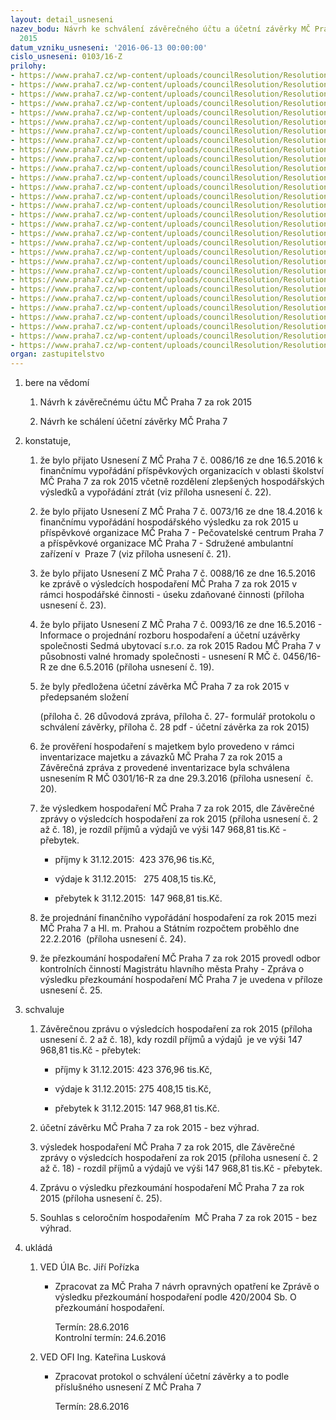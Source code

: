 ```yaml
---
layout: detail_usneseni
nazev_bodu: Návrh ke schválení závěrečného účtu a účetní závěrky MČ Praha 7 za rok
  2015
datum_vzniku_usneseni: '2016-06-13 00:00:00'
cislo_usneseni: 0103/16-Z
prilohy:
- https://www.praha7.cz/wp-content/uploads/councilResolution/Resolutions/27419/export/prilohac1Duvodovazprava~73098.doc
- https://www.praha7.cz/wp-content/uploads/councilResolution/Resolutions/27419/export/Prilohac2ZaverecnazpravakvysledkumhospodareniMCPraha7zarok2015hlavnirozpoctovacinnost~73097.doc
- https://www.praha7.cz/wp-content/uploads/councilResolution/Resolutions/27419/export/prilohac4PrehleddotacizMHP~73095.xlsx
- https://www.praha7.cz/wp-content/uploads/councilResolution/Resolutions/27419/export/prilohac5Prehledotransferechzestatnihorozpoctu~73094.xls
- https://www.praha7.cz/wp-content/uploads/councilResolution/Resolutions/27419/export/Prilohac6PrehledocerpaniINVaNIVvydajuza2009az2015~73093.xls
- https://www.praha7.cz/wp-content/uploads/councilResolution/Resolutions/27419/export/Prilohac61pooprave265_PV~73092.xlsx
- https://www.praha7.cz/wp-content/uploads/councilResolution/Resolutions/27419/export/Prilohac7Prijmy__vydaje__prehled_2009__2015~73091.xls
- https://www.praha7.cz/wp-content/uploads/councilResolution/Resolutions/27419/export/Prilohac8Prehledoinvesticnichakcichvroce2015~73090.doc
- https://www.praha7.cz/wp-content/uploads/councilResolution/Resolutions/27419/export/Prilohac9Prehledocerpaniinvesticnichvydajuvroce2015~73089.xlsx
- https://www.praha7.cz/wp-content/uploads/councilResolution/Resolutions/27419/export/prilohac10NeinvesticniprispevkyPOSR2015~73088.xls
- https://www.praha7.cz/wp-content/uploads/councilResolution/Resolutions/27419/export/Prilohac11PrispevkyPOOSKpodlepoctuzaku~73087.xls
- https://www.praha7.cz/wp-content/uploads/councilResolution/Resolutions/27419/export/prilohac12VysledkyhospodareniPOzarok2015~73086.doc
- https://www.praha7.cz/wp-content/uploads/councilResolution/Resolutions/27419/export/prilohac13POinformaceostavuhospodareni~73085.pdf
- https://www.praha7.cz/wp-content/uploads/councilResolution/Resolutions/27419/export/Prilohac14HodnoceniPOMSZS~73084.doc
- https://www.praha7.cz/wp-content/uploads/councilResolution/Resolutions/27419/export/prilohac15HodnoceniPOPecovatelskecentrum~73083.doc
- https://www.praha7.cz/wp-content/uploads/councilResolution/Resolutions/27419/export/prilohac16HodnoceniPOSAZ~73082.DOC
- https://www.praha7.cz/wp-content/uploads/councilResolution/Resolutions/27419/export/prilohac17Finvyporadanizarok2015sumarizacnitabulka~73081.pdf
- https://www.praha7.cz/wp-content/uploads/councilResolution/Resolutions/27419/export/Prilohac18Prehledoopravachaudrzovani~73080.xlsx
- https://www.praha7.cz/wp-content/uploads/councilResolution/Resolutions/27419/export/Prilohac19UsneseniZMCc_009316ZaRMCc_045616R_Rozborhospodareniaucetnizaverkaza2015Sedmaubytovacisro~73079.pdf
- https://www.praha7.cz/wp-content/uploads/councilResolution/Resolutions/27419/export/prilohac20Usneseni_RMCc_030116R_ZaverecnazpravazprovedeneinventarizacemajetkuazavazkuMCPraha7zarok2015~73078.pdf
- https://www.praha7.cz/wp-content/uploads/councilResolution/Resolutions/27419/export/prilohac21Usneseni_ZMCc_007316Z_Financnivyporadanihospodareskehovysledkuza2015PO_Pec_Centrum_aSAZ~73077.pdf
- https://www.praha7.cz/wp-content/uploads/councilResolution/Resolutions/27419/export/prilohac22Usneseni_ZMCc_008616Z_Financnivyporadaniza2015POMCPraha7oblastskolstvi~73076.pdf
- https://www.praha7.cz/wp-content/uploads/councilResolution/Resolutions/27419/export/prilohac23Usneseni_ZMCc_008816Z_VysledkyhospodareniMCPraha7za2015VHC~73075.pdf
- https://www.praha7.cz/wp-content/uploads/councilResolution/Resolutions/27419/export/prilohac24Zaznamzjednaniofinancnimvyporadanizarok2015MCPraha7statnirozpocetarozpocet_hl_m_Prahy~73074.pdf
- https://www.praha7.cz/wp-content/uploads/councilResolution/Resolutions/27419/export/prilohac25ZpravaovysledkuprezkoumanihospodareniMCPraha7zarok2015~73073.pdf
- https://www.praha7.cz/wp-content/uploads/councilResolution/Resolutions/27419/export/Prilohac26Duvodovazpravakeschvaleniucetnizaverky~73072.docx
- https://www.praha7.cz/wp-content/uploads/councilResolution/Resolutions/27419/export/Prilohac27ProtokoloschvalenizaverkyvZMC~73071.doc
- https://www.praha7.cz/wp-content/uploads/councilResolution/Resolutions/27419/export/Prilohac28UcetnizaverkaMCPraha7~73070.pdf
- https://www.praha7.cz/wp-content/uploads/councilResolution/Resolutions/27419/export/Prilohac29UsneseniRMCNavrhkeschvalenizaverecnehouctuaucetnizaverkyMCPraha7zarok2015~73069.pdf
- https://www.praha7.cz/wp-content/uploads/councilResolution/Resolutions/27419/export/export~301623.pdf
organ: zastupitelstvo
---
```

<OL class=urzList_view id=urzList>
<LI class=urzClass1><SPAN name="1">bere na vědomí</SPAN> 
<OL class=urzOlClass>
<LI class=urzClass2 style="TEXT-ALIGN: left"><SPAN>
<P>Návrh k závěrečnému účtu MČ Praha 7 za rok 2015</P></SPAN></LI>
<LI class=urzClass2 style="TEXT-ALIGN: left"><SPAN>
<P>Návrh ke schálení účetní závěrky MČ Praha 7</P></SPAN></LI></OL></LI>
<LI class=urzClass1><SPAN name="50">konstatuje,</SPAN> 
<OL class=urzOlClass>
<LI class=urzClass2 style="TEXT-ALIGN: left"><SPAN>
<P>že bylo přijato Usnesení Z MČ Praha 7 č. 0086/16 ze dne 16.5.2016 k finančnímu vypořádání příspěvkových organizacích v oblasti školství MČ Praha 7 za rok 2015 včetně rozdělení zlepšených hospodářských výsledků a vypořádání ztrát (viz příloha usnesení č. 22).</P></SPAN></LI>
<LI class=urzClass2 style="TEXT-ALIGN: left"><SPAN>
<P>že bylo přijato Usnesení Z MČ Praha 7 č. 0073/16 ze dne 18.4.2016 k finančnímu vypořádání hospodářského výsledku za rok 2015 u příspěvkové organizace MČ Praha 7 - Pečovatelské centrum Praha 7 a příspěvkové organizace MČ Praha 7 - Sdružené ambulantní zařízení v&nbsp; Praze 7 (viz příloha usnesení č. 21).</P></SPAN></LI>
<LI class=urzClass2 style="TEXT-ALIGN: left"><SPAN>
<P>že bylo přijato Usnesení Z MČ Praha 7 č. 0088/16 ze dne 16.5.2016&nbsp; ke zprávě o výsledcích hospodaření MČ Praha 7 za rok 2015 v rámci&nbsp;hospodářské činnosti - úseku zdaňované činnosti (příloha usnesení&nbsp;č. 23).</P></SPAN></LI>
<LI class=urzClass2 style="TEXT-ALIGN: left"><SPAN>
<P>že bylo přijato Usnesení Z MČ Praha 7 č. 0093/16 ze dne 16.5.2016 - Informace o projednání rozboru hospodaření a účetní uzávěrky společnosti Sedmá ubytovací s.r.o. za rok 2015 Radou MČ Praha 7 v působnosti valné hromady společnosti - usnesení R MČ č. 0456/16-R ze dne 6.5.2016&nbsp;(příloha usnesení&nbsp;č. 19).</P></SPAN></LI>
<LI class=urzClass2 style="TEXT-ALIGN: left"><SPAN>
<P>že byly předložena účetní závěrka MČ Praha 7 za rok 2015 v předepsaném složení</P>
<P>(příloha č. 26 důvodová zpráva, příloha č. 27-&nbsp;formulář protokolu o schválení závěrky, příloha č. 28 pdf - účetní závěrka za rok 2015)&nbsp;&nbsp;</P></SPAN></LI>
<LI class=urzClass2 style="TEXT-ALIGN: left"><SPAN>
<P>že prověření hospodaření s majetkem bylo provedeno v rámci inventarizace majetku a závazků MČ Praha 7 za rok 2015 a Závěrečná zpráva z provedené inventarizace byla schválena usnesením R MČ 0301/16-R za dne 29.3.2016 (příloha usnesení &nbsp;č. 20).</P></SPAN></LI>
<LI class=urzClass2 style="TEXT-ALIGN: left"><SPAN>
<P>že výsledkem hospodaření MČ Praha 7 za rok 2015, dle Závěrečné zprávy o výsledcích hospodaření za rok 2015 (příloha usnesení č. 2 až č. 18), je rozdíl příjmů a výdajů ve výši 147 968,81 tis.Kč - přebytek.</P></SPAN>
<UL class=urzUlClass>
<LI class=urzClass3 style="TEXT-ALIGN: left"><SPAN>
<P>příjmy k 31.12.2015:&nbsp; 423 376,96 tis.Kč,</P></SPAN></LI>
<LI class=urzClass3 style="TEXT-ALIGN: left"><SPAN>
<P>výdaje k 31.12.2015:&nbsp; &nbsp;275 408,15 tis.Kč,</P></SPAN></LI>
<LI class=urzClass3 style="TEXT-ALIGN: left"><SPAN>
<P>přebytek k 31.12.2015:&nbsp; 147 968,81 tis.Kč.</P></SPAN></LI></UL></LI>
<LI class=urzClass2 style="TEXT-ALIGN: left"><SPAN>
<P>že projednání finančního vypořádání hospodaření za rok 2015 mezi MČ Praha 7 a Hl. m. Prahou a Státním rozpočtem&nbsp;proběhlo dne 22.2.2016 &nbsp;(příloha usnesení&nbsp;č. 24).&nbsp;</P></SPAN></LI>
<LI class=urzClass2 style="TEXT-ALIGN: left"><SPAN>
<P>že přezkoumání hospodaření MČ Praha 7 za rok 2015 provedl odbor kontrolních činností Magistrátu hlavního města Prahy - Zpráva o výsledku přezkoumání hospodaření MČ Praha 7 je uvedena v příloze usnesení&nbsp;č. 25.</P></SPAN></LI></OL></LI>
<LI class=urzClass1><SPAN name="24">schvaluje</SPAN> 
<OL class=urzOlClass>
<LI class=urzClass2 style="TEXT-ALIGN: left"><SPAN>
<P>Závěrečnou zprávu o výsledcích hospodaření za rok 2015 (příloha usnesení č. 2 až č. 18),&nbsp;kdy rozdíl příjmů a výdajů&nbsp; je ve výši 147 968,81 tis.Kč - přebytek:</P></SPAN>
<UL class=urzUlClass>
<LI class=urzClass3 style="TEXT-ALIGN: left"><SPAN>
<P>příjmy k 31.12.2015: 423 376,96 tis.Kč,</P></SPAN></LI>
<LI class=urzClass3 style="TEXT-ALIGN: left"><SPAN>
<P>výdaje k 31.12.2015: 275 408,15 tis.Kč,</P></SPAN></LI>
<LI class=urzClass3 style="TEXT-ALIGN: left"><SPAN>
<P>přebytek k 31.12.2015: 147 968,81 tis.Kč.</P></SPAN></LI></UL></LI>
<LI class=urzClass2 style="TEXT-ALIGN: left"><SPAN>
<P>účetní&nbsp;závěrku MČ Praha 7 za rok 2015 - bez výhrad.</P></SPAN></LI>
<LI class=urzClass2 style="TEXT-ALIGN: left"><SPAN>
<P>výsledek hospodaření MČ Praha 7 za rok 2015, dle Závěrečné zprávy o výsledcích hospodaření za rok 2015 (příloha usnesení č. 2 až č. 18) - rozdíl příjmů a výdajů ve výši 147 968,81 tis.Kč - přebytek.</P></SPAN></LI>
<LI class=urzClass2 style="TEXT-ALIGN: left"><SPAN>
<P>Zprávu o výsledku přezkoumání hospodaření MČ Praha 7 za rok 2015 (příloha usnesení č. 25).</P></SPAN></LI>
<LI class=urzClass2 style="TEXT-ALIGN: left"><SPAN>
<P>Souhlas s celoročním hospodařením&nbsp; MČ Praha 7 za rok 2015 - bez výhrad.</P></SPAN></LI></OL></LI>
<LI class=urzClass1 id=urzUkoly><SPAN name="1">ukládá</SPAN>
<OL class=urzOlClass>
<LI class=urzClass2><SPAN>
<P>VED ÚIA Bc. Jiří Pořízka</P></SPAN>
<UL class=urzUlClass>
<LI class=urzClass3><SPAN>
<P>Zpracovat za MČ Praha 7 návrh opravných opatření ke Zprávě o výsledku přezkoumání hospodaření podle 420/2004 Sb. O přezkoumání hospodaření.</P></SPAN><SPAN class=urzUkolTermin>Termín:&nbsp;28.6.2016</SPAN>
<DIV class=urzUkolTermin>Kontrolní termín:&nbsp;24.6.2016</DIV></LI></UL></LI>
<LI class=urzClass2><SPAN>
<P>VED OFI Ing. Kateřina Lusková</P></SPAN>
<UL class=urzUlClass>
<LI class=urzClass3><SPAN>
<P>Zpracovat protokol o schválení účetní závěrky a to podle příslušného usnesení Z MČ Praha 7</P></SPAN><SPAN class=urzUkolTermin>Termín:&nbsp;28.6.2016</SPAN></LI></UL></LI></OL></LI></OL>